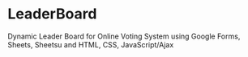 # LeaderBoard
Dynamic Leader Board for Online Voting System using Google Forms, Sheets, Sheetsu and HTML, CSS, JavaScript/Ajax 
